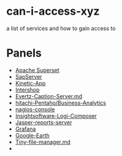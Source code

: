 # can-i-access-xyz
a list of services and how to  gain access to


# Panels
 - [Apache Superset](./Panels/Apache/Superset.md)
 - [SapServer](./Panels/SapServer.md)
 - [Kinetic-App](./Panels/Kinetic-App.md)
 - [Intershop](./Panels/Intershop.md)
 - [Evertz-Caption-Server.md](./Panels/Evertz-Caption-Server.md)
 - [hitachi-Pentaho/Business-Analytics](./Panels/hitachi-Pentaho/Business-Analytics.md)
 - [nagios-console](./Panels/nagios-console.md)
 - [Insightsoftware-Logi-Composer](./Panels/Insightsoftware/Logi-Composer.md)
 - [Jasper-reports-server](./Panels/JasperSoft/Jasper-reports-server.md)
 - [Grafana](./Panels/Grafana.md)
 - [Google-Earth](./Panels/Google/Google-Earth-Enterprise.md)
 - [Tiny-file-manager.md](./Panels/tiny-file-manager.md)
 - 

